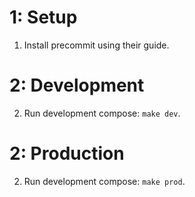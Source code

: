 # 1: Setup


1. Install precommit using their guide.
# 2: Development

2. Run development compose: `make dev`.

# 2: Production

2. Run development compose: `make prod`.

